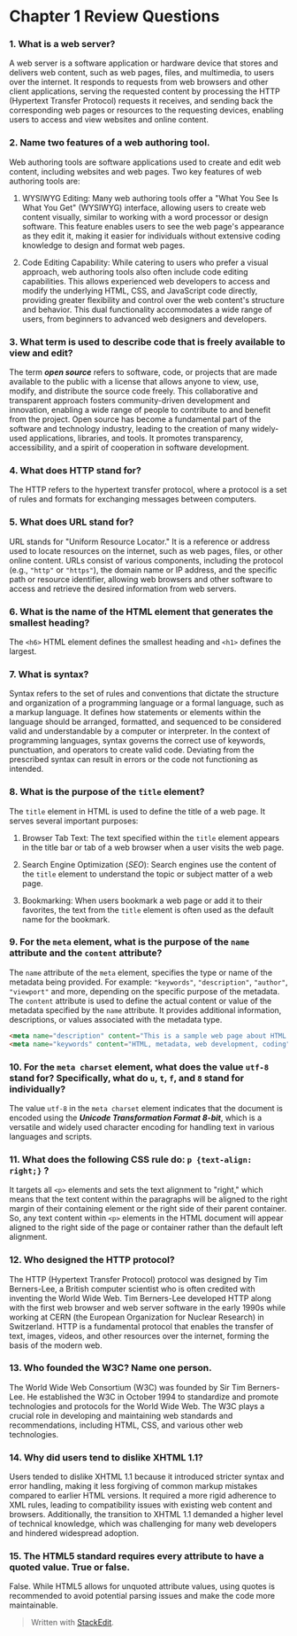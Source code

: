 ﻿# Chapter 1 Review Questions

### 1. What is a web server?

A web server is a software application or hardware device that stores and delivers web content, such as web pages, files, and multimedia, to users over the internet. It responds to requests from web browsers and other client applications, serving the requested content by processing the HTTP (Hypertext Transfer Protocol) requests it receives, and sending back the corresponding web pages or resources to the requesting devices, enabling users to access and view websites and online content.

### 2. Name two features of a web authoring tool.

Web authoring tools are software applications used to create and edit web content, including websites and web pages. Two key features of web authoring tools are:
1.  WYSIWYG Editing: Many web authoring tools offer a "What You See Is What You Get" (WYSIWYG) interface, allowing users to create web content visually, similar to working with a word processor or design software. This feature enables users to see the web page's appearance as they edit it, making it easier for individuals without extensive coding knowledge to design and format web pages.

2.  Code Editing Capability: While catering to users who prefer a visual approach, web authoring tools also often include code editing capabilities. This allows experienced web developers to access and modify the underlying HTML, CSS, and JavaScript code directly, providing greater flexibility and control over the web content's structure and behavior. This dual functionality accommodates a wide range of users, from beginners to advanced web designers and developers.

### 3. What term is used to describe code that is freely available to view and edit?

The term ***open source*** refers to software, code, or projects that are made available to the public with a license that allows anyone to view, use, modify, and distribute the source code freely. This collaborative and transparent approach fosters community-driven development and innovation, enabling a wide range of people to contribute to and benefit from the project. Open source has become a fundamental part of the software and technology industry, leading to the creation of many widely-used applications, libraries, and tools. It promotes transparency, accessibility, and a spirit of cooperation in software development.


### 4. What does HTTP stand for?

The HTTP refers to the hypertext transfer protocol, where a protocol is a set of rules and formats for exchanging messages between computers.

### 5. What does URL stand for?

URL stands for "Uniform Resource Locator." It is a reference or address used to locate resources on the internet, such as web pages, files, or other online content. URLs consist of various components, including the protocol (e.g., `"http"` or `"https"`), the domain name or IP address, and the specific path or resource identifier, allowing web browsers and other software to access and retrieve the desired information from web servers.

### 6. What is the name of the HTML element that generates the smallest heading?

The `<h6>` HTML element defines the smallest heading and `<h1>` defines the largest.

### 7. What is syntax?

Syntax refers to the set of rules and conventions that dictate the structure and organization of a programming language or a formal language, such as a markup language. It defines how statements or elements within the language should be arranged, formatted, and sequenced to be considered valid and understandable by a computer or interpreter. In the context of programming languages, syntax governs the correct use of keywords, punctuation, and operators to create valid code. Deviating from the prescribed syntax can result in errors or the code not functioning as intended.

### 8. What is the purpose of the `title` element?

The `title` element in HTML is used to define the title of a web page. It serves several important purposes:

1.  Browser Tab Text: The text specified within the `title` element appears in the title bar or tab of a web browser when a user visits the web page.
    
2.  Search Engine Optimization (*SEO*): Search engines use the content of the `title` element to understand the topic or subject matter of a web page.
    
3.  Bookmarking: When users bookmark a web page or add it to their favorites, the text from the `title` element is often used as the default name for the bookmark.

### 9. For the `meta` element, what is the purpose of the `name` attribute and the `content` attribute?

The `name` attribute of the `meta` element, specifies the type or name of the metadata being provided. For example: `"keywords"`, `"description"`, `"author"`, `"viewport"` and more, depending on the specific purpose of the metadata. The `content` attribute is used to define the actual content or value of the metadata specified by the `name` attribute. It provides additional information, descriptions, or values associated with the metadata type.

```html
<meta name="description" content="This is a sample web page about HTML and metadata.">
<meta name="keywords" content="HTML, metadata, web development, coding">
```

### 10. For the `meta charset` element, what does the value `utf-8` stand for? Specifically, what do `u`, `t`, `f`, and `8` stand for individually?

The value `utf-8` in the `meta charset` element indicates that the document is encoded using the ***Unicode Transformation Format 8-bit***, which is a versatile and widely used character encoding for handling text in various languages and scripts.

### 11. What does the following CSS rule do: `p {text-align: right;}` ?

It targets all `<p>` elements and sets the text alignment to "right," which means that the text content within the paragraphs will be aligned to the right margin of their containing element or the right side of their parent container. So, any text content within `<p>` elements in the HTML document will appear aligned to the right side of the page or container rather than the default left alignment.

### 12. Who designed the HTTP protocol?

The HTTP (Hypertext Transfer Protocol) protocol was designed by Tim Berners-Lee, a British computer scientist who is often credited with inventing the World Wide Web. Tim Berners-Lee developed HTTP along with the first web browser and web server software in the early 1990s while working at CERN (the European Organization for Nuclear Research) in Switzerland. HTTP is a fundamental protocol that enables the transfer of text, images, videos, and other resources over the internet, forming the basis of the modern web.

### 13. Who founded the W3C? Name one person.

The World Wide Web Consortium (W3C) was founded by Sir Tim Berners-Lee. He established the W3C in October 1994 to standardize and promote technologies and protocols for the World Wide Web. The W3C plays a crucial role in developing and maintaining web standards and recommendations, including HTML, CSS, and various other web technologies.

### 14. Why did users tend to dislike XHTML 1.1?

Users tended to dislike XHTML 1.1 because it introduced stricter syntax and error handling, making it less forgiving of common markup mistakes compared to earlier HTML versions. It required a more rigid adherence to XML rules, leading to compatibility issues with existing web content and browsers. Additionally, the transition to XHTML 1.1 demanded a higher level of technical knowledge, which was challenging for many web developers and hindered widespread adoption.

### 15. The HTML5 standard requires every attribute to have a quoted value. True or false.

False. While HTML5 allows for unquoted attribute values, using quotes is recommended to avoid potential parsing issues and make the code more maintainable.

> Written with [StackEdit](https://stackedit.io/).
